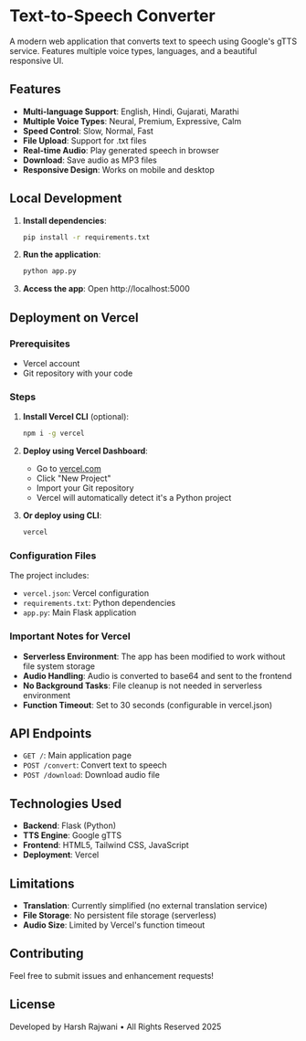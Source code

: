 # Text-to-Speech Converter

A modern web application that converts text to speech using Google's gTTS service. Features multiple voice types, languages, and a beautiful responsive UI.

## Features

- **Multi-language Support**: English, Hindi, Gujarati, Marathi
- **Multiple Voice Types**: Neural, Premium, Expressive, Calm
- **Speed Control**: Slow, Normal, Fast
- **File Upload**: Support for .txt files
- **Real-time Audio**: Play generated speech in browser
- **Download**: Save audio as MP3 files
- **Responsive Design**: Works on mobile and desktop

## Local Development

1. **Install dependencies**:
   ```bash
   pip install -r requirements.txt
   ```

2. **Run the application**:
   ```bash
   python app.py
   ```

3. **Access the app**: Open http://localhost:5000

## Deployment on Vercel

### Prerequisites
- Vercel account
- Git repository with your code

### Steps

1. **Install Vercel CLI** (optional):
   ```bash
   npm i -g vercel
   ```

2. **Deploy using Vercel Dashboard**:
   - Go to [vercel.com](https://vercel.com)
   - Click "New Project"
   - Import your Git repository
   - Vercel will automatically detect it's a Python project

3. **Or deploy using CLI**:
   ```bash
   vercel
   ```

### Configuration Files

The project includes:
- `vercel.json`: Vercel configuration
- `requirements.txt`: Python dependencies
- `app.py`: Main Flask application

### Important Notes for Vercel

- **Serverless Environment**: The app has been modified to work without file system storage
- **Audio Handling**: Audio is converted to base64 and sent to the frontend
- **No Background Tasks**: File cleanup is not needed in serverless environment
- **Function Timeout**: Set to 30 seconds (configurable in vercel.json)

## API Endpoints

- `GET /`: Main application page
- `POST /convert`: Convert text to speech
- `POST /download`: Download audio file

## Technologies Used

- **Backend**: Flask (Python)
- **TTS Engine**: Google gTTS
- **Frontend**: HTML5, Tailwind CSS, JavaScript
- **Deployment**: Vercel

## Limitations

- **Translation**: Currently simplified (no external translation service)
- **File Storage**: No persistent file storage (serverless)
- **Audio Size**: Limited by Vercel's function timeout

## Contributing

Feel free to submit issues and enhancement requests!

## License

Developed by Harsh Rajwani • All Rights Reserved 2025 